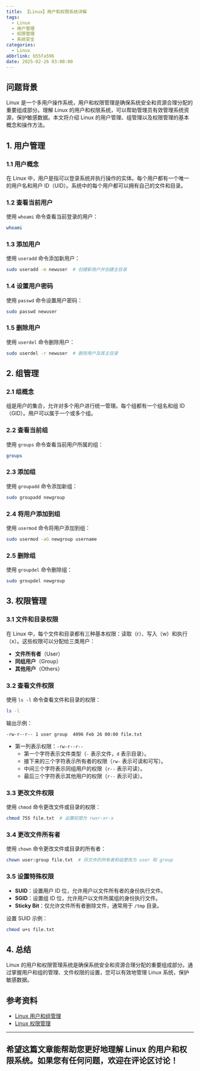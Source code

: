 ```yaml
---
title: 【Linux】用户和权限系统详解
tags:
  - Linux
  - 用户管理
  - 权限管理
  - 系统安全
categories:
  - Linux
abbrlink: b55fa596
date: 2025-02-26 03:00:00
---
```


## 问题背景

Linux 是一个多用户操作系统，用户和权限管理是确保系统安全和资源合理分配的重要组成部分。理解 Linux 的用户和权限系统，可以帮助管理员有效管理系统资源，保护敏感数据。本文将介绍 Linux 的用户管理、组管理以及权限管理的基本概念和操作方法。

## 1. 用户管理

### 1.1 用户概念

在 Linux 中，用户是指可以登录系统并执行操作的实体。每个用户都有一个唯一的用户名和用户 ID（UID）。系统中的每个用户都可以拥有自己的文件和目录。

### 1.2 查看当前用户

使用 `whoami` 命令查看当前登录的用户：

```bash
whoami
```

### 1.3 添加用户

使用 `useradd` 命令添加新用户：

```bash
sudo useradd -m newuser  # 创建新用户并创建主目录
```

### 1.4 设置用户密码

使用 `passwd` 命令设置用户密码：

```bash
sudo passwd newuser
```

### 1.5 删除用户

使用 `userdel` 命令删除用户：

```bash
sudo userdel -r newuser  # 删除用户及其主目录
```

## 2. 组管理

### 2.1 组概念

组是用户的集合，允许对多个用户进行统一管理。每个组都有一个组名和组 ID（GID）。用户可以属于一个或多个组。

### 2.2 查看当前组

使用 `groups` 命令查看当前用户所属的组：

```bash
groups
```

### 2.3 添加组

使用 `groupadd` 命令添加新组：

```bash
sudo groupadd newgroup
```

### 2.4 将用户添加到组

使用 `usermod` 命令将用户添加到组：

```bash
sudo usermod -aG newgroup username
```

### 2.5 删除组

使用 `groupdel` 命令删除组：

```bash
sudo groupdel newgroup
```

## 3. 权限管理

### 3.1 文件和目录权限

在 Linux 中，每个文件和目录都有三种基本权限：读取（r）、写入（w）和执行（x）。这些权限可以分配给三类用户：

- **文件所有者**（User）
- **同组用户**（Group）
- **其他用户**（Others）

### 3.2 查看文件权限

使用 `ls -l` 命令查看文件和目录的权限：

```bash
ls -l
```

输出示例：

```
-rw-r--r-- 1 user group  4096 Feb 26 00:00 file.txt
```

- 第一列表示权限：`-rw-r--r--`
  - 第一个字符表示文件类型（`-` 表示文件，`d` 表示目录）。
  - 接下来的三个字符表示所有者的权限（`rw-` 表示可读和可写）。
  - 中间三个字符表示同组用户的权限（`r--` 表示可读）。
  - 最后三个字符表示其他用户的权限（`r--` 表示可读）。

### 3.3 更改文件权限

使用 `chmod` 命令更改文件或目录的权限：

```bash
chmod 755 file.txt  # 设置权限为 rwxr-xr-x
```

### 3.4 更改文件所有者

使用 `chown` 命令更改文件或目录的所有者：

```bash
chown user:group file.txt  # 将文件的所有者和组更改为 user 和 group
```

### 3.5 设置特殊权限

- **SUID**：设置用户 ID 位，允许用户以文件所有者的身份执行文件。
- **SGID**：设置组 ID 位，允许用户以文件所属组的身份执行文件。
- **Sticky Bit**：仅允许文件所有者删除文件，通常用于 `/tmp` 目录。

设置 SUID 示例：

```bash
chmod u+s file.txt
```

## 4. 总结

Linux 的用户和权限管理系统是确保系统安全和资源合理分配的重要组成部分。通过掌握用户和组的管理、文件权限的设置，您可以有效地管理 Linux 系统，保护敏感数据。

## 参考资料

- [Linux 用户和组管理](https://linuxcommand.org/lc3_man_pages/useradd1.html)
- [Linux 权限管理](https://www.tldp.org/LDP/abs/html/)

---

希望这篇文章能帮助您更好地理解 Linux 的用户和权限系统。如果您有任何问题，欢迎在评论区讨论！
--- 